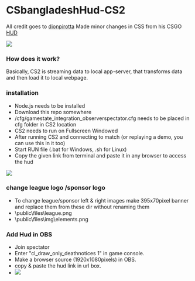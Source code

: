 ﻿# CSbangladeshHud-CS2
All credit goes to [dionpirotta](https://github.com/dionpirotta)
Made minor changes in CSS from his CSGO [HUD](https://github.com/dionpirotta/Custom-CSGO-HUD#examples)

![](https://i.postimg.cc/pLjyWDp4/vlcsnap-2023-10-16-18h40m22s166.png)

### How does it work?
Basically, CS2 is streaming data to local app-server, that transforms data and then load it to local webpage.

### installation
- Node.js needs to be installed
- Download this repo somewhere
- /cfg/gamestate_integration_observerspectator.cfg needs to be placed in cfg folder in CS2 location
- CS2 needs to run on Fullscreen Windowed 
- After running CS2 and connecting to match (or replaying a demo, you can use this in it too)
- Start RUN file (.bat for Windows, .sh for Linux)
- Copy the given link from terminal and paste it in any browser to access the hud

![](https://i.postimg.cc/G2SV64wK/image-2023-10-16-190538812.png)

### change league logo /sponsor logo

- To change league/sponsor left & right images make 395x70pixel banner and replace them from these dir without renaming them
- \public\files\league.png
- \public\files\img\elements.png

### Add Hud in OBS
- Join spectator 
- Enter "cl_draw_only_deathnotices 1" in game console.
- Make a browser source (1920x1080pixels) in OBS.
- copy & paste the hud link in url box.
- ![](https://i.postimg.cc/DfL9L646/image-2023-10-17-105054631.png)

